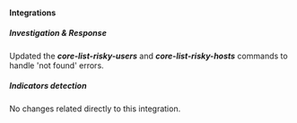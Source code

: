 
#### Integrations

##### Investigation & Response

Updated the ***core-list-risky-users*** and ***core-list-risky-hosts*** commands to handle 'not found' errors.

##### Indicators detection

No changes related directly to this integration.
